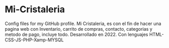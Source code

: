 # Mi-Cristaleria
Config files for my GitHub profile.
Mi Cristaleria, es con el fin de hacer una pagina web con Inventario, carrito de compras, contacto, categorias y metodo de pago, incluye todo.
Desarrollado en 2022.
Con lenguajes HTML-CSS-JS-PHP-Xamp-MYSQL
